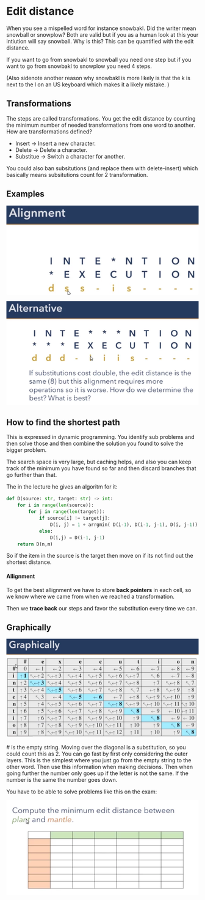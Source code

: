 # Edit distance
When you see a mispelled word for instance snowbakl. Did the writer mean snowball or snowplow? Both are valid but if you as a human look at this your intiution will say snowball. Why is this? This can be quantified with the edit distance. 

If you want to go from snowbakl to snowball you need one step but if you want to go from snowbakl to snowplow you need 4 steps. 

(Also sidenote another reason why snowbakl is more likely is that the k is next to the l on an US keyboard which makes it a likely mistake. )

## Transformations 
The steps are called transformations. You get the edit distance by counting the minimum number of needed transformations from one word to another. How are transformations defined? 

- Insert -> Insert a new character. 
- Delete -> Delete a character. 
- Substitue -> Switch a character for another.  

You could also ban subsitutions (and replace them with delete-insert) which basically means subsitutions count for 2 transformation.

## Examples 

![Pasted image 20220217165311](images/Pasted%20image%2020220217165311.webp)

![Pasted image 20220217165328](images/Pasted%20image%2020220217165328.webp)

## How to find the shortest path
This is expressed in dynamic programming. You identify sub problems and then solve those and then combine the solution you found to solve the bigger problem.

The search space is very large, but caching helps, and also you can keep track of the minimum you have found so far and then discard branches that go further than that. 

The in the lecture he gives an algoritm for it:

```python
def D(source: str, target: str) -> int:
	for i in range(len(source)):
		for j in range(len(target)):
	    	if source[i] != target[j]:
				D(i, j) = 1 + arrgmin( D(i-1), D(i-1, j-1), D(i, j-1))
			else:
				D(i,j) = D(i-1, j-1)
	return D(n,m)
```

So if the item in the source is the target then move on if its not find out the shortest distance.  

#### Allignment 
To get the best allignment we have to store **back pointers** in each cell, so we know where we came from when we reached a transformation. 

Then we **trace back** our steps and favor the substitution every time we can. 


## Graphically

![Pasted image 20220217170600](images/Pasted%20image%2020220217170600.webp)

\# is the empty string. Moving over the diagonal is a substitution, so you could count this as 2. You can go fast by first only considering the outer layers. This is the simplest where you just go from the empty string to the other word. Then use this information when making decisions. Then when going further the number only goes up if the letter is not the same. If the number is the same the number goes down.

You have to be able to solve problems like this on the exam:

![Pasted image 20220217171236](images/Pasted%20image%2020220217171236.webp)